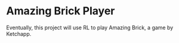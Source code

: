Amazing Brick Player
====================

Eventually, this project will use RL to play Amazing Brick, a game by Ketchapp.
